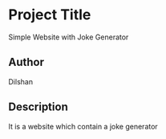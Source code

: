 # Project Title

Simple Website with Joke Generator

## Author

Dilshan

## Description

It is a website which contain a joke generator